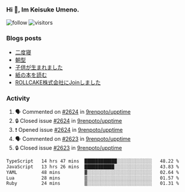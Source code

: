 ### Hi 👋, Im Keisuke Umeno.

<!--
**9renpoto/9renpoto** is a ✨ _special_ ✨ repository because its `README.md` (this file) appears on your GitHub profile.

Here are some ideas to get you started:

- 🔭 I’m currently working on ...
- 🌱 I’m currently learning ...
- 👯 I’m looking to collaborate on ...
- 🤔 I’m looking for help with ...
- 💬 Ask me about ...
- 📫 How to reach me: ...
- 😄 Pronouns: ...
- ⚡ Fun fact: ...
-->

![follow](https://img.shields.io/github/followers/9renpoto?label=Follow&style=social)
![visitors](https://komarev.com/ghpvc/?username=9renpoto&label=Profile%20views&color=0e75b6&style=flat)

### Blogs posts

<!-- BLOG-POST-LIST:START -->
- [二度寝](https://9renpoto.win/entry/2024/07/18/going_back_to_sleep)
- [朝型](https://9renpoto.win/entry/2024/05/29/im-an-early)
- [子供が生まれました](https://9renpoto.win/entry/2024/04/18/hello-world)
- [紙の本を読む](https://9renpoto.win/entry/2024/02/25/reading-papar-book)
- [ROLLCAKE株式会社にJoinしました](https://9renpoto.win/entry/2024/02/11/join)
<!-- BLOG-POST-LIST:END -->

### Activity

<!--START_SECTION:activity-->
1. 🗣 Commented on [#2624](https://github.com/9renpoto/upptime/issues/2624#issuecomment-2241098385) in [9renpoto/upptime](https://github.com/9renpoto/upptime)
2. 🔒 Closed issue [#2624](https://github.com/9renpoto/upptime/issues/2624) in [9renpoto/upptime](https://github.com/9renpoto/upptime)
3. ❗ Opened issue [#2624](https://github.com/9renpoto/upptime/issues/2624) in [9renpoto/upptime](https://github.com/9renpoto/upptime)
4. 🗣 Commented on [#2623](https://github.com/9renpoto/upptime/issues/2623#issuecomment-2241079608) in [9renpoto/upptime](https://github.com/9renpoto/upptime)
5. 🔒 Closed issue [#2623](https://github.com/9renpoto/upptime/issues/2623) in [9renpoto/upptime](https://github.com/9renpoto/upptime)
<!--END_SECTION:activity-->

<!--START_SECTION:waka-->

```txt
TypeScript   14 hrs 47 mins  ████████████░░░░░░░░░░░░░   48.22 %
JavaScript   13 hrs 26 mins  ███████████░░░░░░░░░░░░░░   43.83 %
YAML         48 mins         ▓░░░░░░░░░░░░░░░░░░░░░░░░   02.64 %
Lua          28 mins         ▒░░░░░░░░░░░░░░░░░░░░░░░░   01.57 %
Ruby         24 mins         ▒░░░░░░░░░░░░░░░░░░░░░░░░   01.31 %
```

<!--END_SECTION:waka-->
